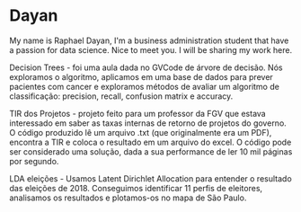 # Dayan
My name is Raphael Dayan, I'm a business administration student that have a passion for data science. Nice to meet you.
I will be sharing my work here. 


Decision Trees - foi uma aula dada no GVCode de árvore de decisão. Nós exploramos o algoritmo, aplicamos em uma base de dados para prever pacientes com cancer e exploramos métodos de avaliar um algoritmo de classificação: precision, recall, confusion matrix e accuracy.

TIR dos Projetos - projeto feito para um professor da FGV que estava interessado em saber as taxas internas de retorno de projetos do governo. O código produzido lê um arquivo .txt (que originalmente era um PDF), encontra a TIR e coloca o resultado em um arquivo do excel. O código pode ser considerado uma solução, dada a sua performance de ler 10 mil páginas por segundo.

LDA eleições - Usamos Latent Dirichlet Allocation para entender o resultado das eleições de 2018. Conseguimos identificar 11 perfis de eleitores, analisamos os resultados e plotamos-os no mapa de São Paulo.
